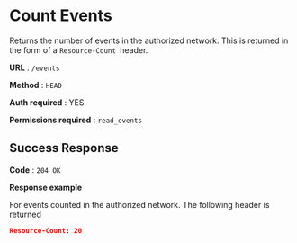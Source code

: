 # Count Events

Returns the number of events in the authorized network. This is returned in the form of a `Resource-Count `header.

**URL** : `/events`

**Method** : `HEAD`

**Auth required** : YES

**Permissions required** : `read_events`

## Success Response

**Code** : `204 OK`

**Response example**

For events counted in the authorized network. The following header is returned

```json
Resource-Count: 20
```
